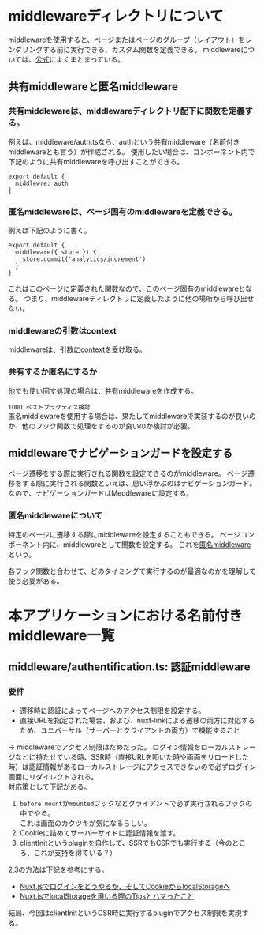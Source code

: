 # middlewareディレクトリについて
middlewareを使用すると、ページまたはページのグループ（レイアウト）をレンダリングする前に実行できる、カスタム関数を定義できる。
middlewareについては、[公式](https://nuxtjs.org/ja/docs/directory-structure/middleware)によくまとまっている。

## 共有middlewareと匿名middleware
### 共有middlewareは、middlewareディレクトリ配下に関数を定義する。
例えば、middleware/auth.tsなら、authという共有middleware（名前付きmiddlewareとも言う）が作成される。
使用したい場合は、コンポーネント内で下記のように共有middlewareを呼び出すことができる。
```ts:xxx.vue
export default {
  middlewre: auth
}
```

### 匿名middlewareは、ページ固有のmiddlewareを定義できる。
例えば下記のように書く。
```ts:xxx.vue
export default {
  middleware({ store }) {
    store.commit('analytics/increment')
  }
}
```

これはこのページに定義された関数なので、このページ固有のmiddlewareとなる。
つまり、middlewareディレクトリに定義したように他の場所から呼び出せない。

### middlewareの引数はcontext
middlewareは、引数に[context](https://nuxtjs.org/ja/docs/internals-glossary/context/)を受け取る。


### 共有するか匿名にするか
他でも使い回す処理の場合は、共有middlewareを作成する。

`TODO ベストプラクティス検討`  
匿名middlewareを使用する場合は、果たしてmiddlewareで実装するのが良いのか、他のフック関数で処理をするのが良いのか検討が必要。

## middlewareでナビゲーションガードを設定する
ページ遷移をする際に実行される関数を設定できるのがmiddleware。
ページ遷移をする際に実行される関数といえば、思い浮かぶのはナビゲーションガード。
なので、ナビゲーションガードはMeddlewareに設定する。

### 匿名middlewareについて
特定のページに遷移する際にmiddlewareを設定することもできる。
ページコンポーネント内に、middlewareとして関数を設定する。
これを[匿名middleware](https://nuxtjs.org/ja/examples/middlewares/anonymous/)という。

各フック関数と合わせて、どのタイミングで実行するのが最適なのかを理解して使う必要がある。


# 本アプリケーションにおける名前付きmiddleware一覧
## middleware/authentification.ts: 認証middleware
### 要件
- 遷移時に認証によってページへのアクセス制限を設定する。
- 直接URLを指定された場合、および、nuxt-linkによる遷移の両方に対応するため、ユニバーサル（サーバーとクライアントの両方）で機能すること

→ middlewareでアクセス制限はだめだった。
ログイン情報をローカルストレージなどに持たせている時、SSR時（直接URLを叩いた時や画面をリロードした時）は認証情報があるローカルストレージにアクセスできないので必ずログイン画面にリダイレクトされる。  
対応策として下記がある。  
1. `before mount`か`mounted`フックなどクライアントで必ず実行されるフックの中でやる。  
これは画面のカクツキが気になるらしい。
2. Cookieに詰めてサーバーサイドに認証情報を渡す。
3. clientInitというpluginを自作して、SSRでもCSRでも実行する（今のところ、これが支持を得ている？）

2,3の方法は下記を参考にする。  
 - [Nuxt.jsでログインをどうやるか、そしてCookieからlocalStorageへ](https://hisasann.github.io/2019/06/22/how-to-login-with-nuxt-and-cookie-to-localstorage/)
- [Nuxt.jsでlocalStorageを用いる際のTipsとハマったこと](https://qiita.com/sunecosuri/items/3544fb101cabd310acc3)

結局、今回はclientInitというCSR時に実行するpluginでアクセス制限を実現する。
